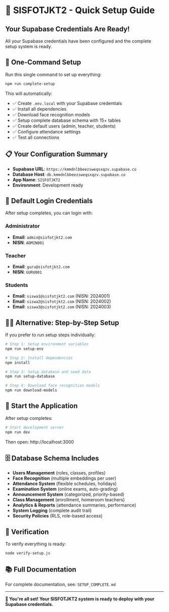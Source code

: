 # 🚀 SISFOTJKT2 - Quick Setup Guide

## Your Supabase Credentials Are Ready!

All your Supabase credentials have been configured and the complete setup system is ready.

## 🎯 One-Command Setup

Run this single command to set up everything:

```bash
npm run complete-setup
```

This will automatically:
- ✅ Create `.env.local` with your Supabase credentials
- ✅ Install all dependencies
- ✅ Download face recognition models
- ✅ Setup complete database schema with 15+ tables
- ✅ Create default users (admin, teacher, students)
- ✅ Configure attendance settings
- ✅ Test all connections

## 📋 Your Configuration Summary

- **Supabase URL**: `https://kmmdnlbbeezsweqsxqzv.supabase.co`
- **Database Host**: `db.kmmdnlbbeezsweqsxqzv.supabase.co`
- **App Name**: `SISFOTJKT2`
- **Environment**: Development ready

## 🔐 Default Login Credentials

After setup completes, you can login with:

### Administrator
- **Email**: `admin@sisfotjkt2.com`
- **NISN**: `ADMIN001`

### Teacher
- **Email**: `guru@sisfotjkt2.com`
- **NISN**: `GURU001`

### Students
- **Email**: `siswa1@sisfotjkt2.com` (NISN: 2024001)
- **Email**: `siswa2@sisfotjkt2.com` (NISN: 2024002)
- **Email**: `siswa3@sisfotjkt2.com` (NISN: 2024003)

## 🏃‍♂️ Alternative: Step-by-Step Setup

If you prefer to run setup steps individually:

```bash
# Step 1: Setup environment variables
npm run setup-env

# Step 2: Install dependencies
npm install

# Step 3: Setup database and seed data
npm run setup-database

# Step 4: Download face recognition models
npm run download-models
```

## 🚀 Start the Application

After setup completes:

```bash
# Start development server
npm run dev
```

Then open: http://localhost:3000

## 🗄️ Database Schema Includes

- **Users Management** (roles, classes, profiles)
- **Face Recognition** (multiple embeddings per user)
- **Attendance System** (flexible schedules, holidays)
- **Examination System** (online exams, auto-grading)
- **Announcement System** (categorized, priority-based)
- **Class Management** (enrollment, homeroom teachers)
- **Analytics & Reports** (attendance summaries, performance)
- **System Logging** (complete audit trail)
- **Security Policies** (RLS, role-based access)

## 🔧 Verification

To verify everything is ready:

```bash
node verify-setup.js
```

## 📚 Full Documentation

For complete documentation, see: `SETUP_COMPLETE.md`

---

**🎉 You're all set! Your SISFOTJKT2 system is ready to deploy with your Supabase credentials.**
